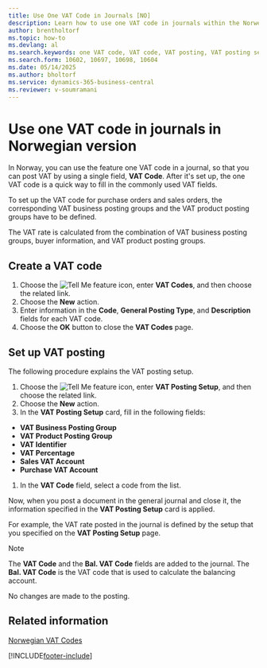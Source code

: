 ```yaml
---
title: Use One VAT Code in Journals [NO]
description: Learn how to use one VAT code in journals within the Norwegian version of Business Central to simplify VAT posting.
author: brentholtorf
ms.topic: how-to
ms.devlang: al
ms.search.keywords: one VAT code, VAT code, VAT posting, VAT posting setup, Norwegian version
ms.search.form: 10602, 10697, 10698, 10604
ms.date: 05/14/2025
ms.author: bholtorf
ms.service: dynamics-365-business-central
ms.reviewer: v-soumramani
---
```


# Use one VAT code in journals in Norwegian version

In Norway, you can use the feature one VAT code in a journal, so that you can post VAT by using a single field, **VAT Code**. After it's set up, the one VAT code is a quick way to fill in the commonly used VAT fields.  

To set up the VAT code for purchase orders and sales orders, the corresponding VAT business posting groups and the VAT product posting groups have to be defined.  

The VAT rate is calculated from the combination of VAT business posting groups, buyer information, and VAT product posting groups.  

## Create a VAT code  

1. Choose the ![Tell Me feature](../../media/ui-search/search_small.png "Tell me what you want to do") icon, enter **VAT Codes**, and then choose the related link.  
1. Choose the **New** action.  
1. Enter information in the **Code**, **General Posting Type**, and **Description** fields for each VAT code.  
1. Choose the **OK** button to close the **VAT Codes** page.  

## Set up VAT posting

The following procedure explains the VAT posting setup.  

1. Choose the ![Tell Me feature](../../media/ui-search/search_small.png "Tell me what you want to do") icon, enter **VAT Posting Setup**, and then choose the related link.  
1. Choose the **New** action.  
1. In the **VAT Posting Setup** card, fill in the following fields:  

- **VAT Business Posting Group**  
- **VAT Product Posting Group**  
- **VAT Identifier**  
- **VAT Percentage**  
- **Sales VAT Account**  
- **Purchase VAT Account**  

1. In the **VAT Code** field, select a code from the list.  

Now, when you post a document in the general journal and close it, the information specified in the **VAT Posting Setup** card is applied.  

For example, the VAT rate posted in the journal is defined by the setup that you specified on the **VAT Posting Setup** page.  

> [!NOTE]  
> The **VAT Code** and the **Bal. VAT Code**  fields are added to the journal. The **Bal. VAT Code** is the VAT code that is used to calculate the balancing account.  
>
> No changes are made to the posting.  

## Related information

[Norwegian VAT Codes](norwegian-vat-codes.md)

[!INCLUDE[footer-include](../../includes/footer-banner.md)]
